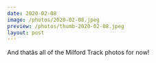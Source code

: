 ```yaml
---
date: 2020-02-08
image: /photos/2020-02-08.jpeg
preview: /photos/thumb-2020-02-08.jpeg
layout: post
---
```


And thatâs all of the Milford Track photos for now!

